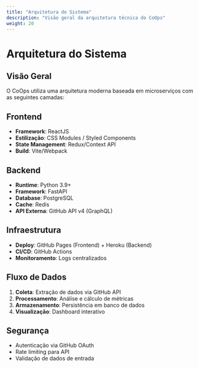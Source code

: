 ```yaml
---
title: "Arquitetura do Sistema"
description: "Visão geral da arquitetura técnica do CoOps"
weight: 20
---
```


# Arquitetura do Sistema

## Visão Geral

O CoOps utiliza uma arquitetura moderna baseada em microserviços com as seguintes camadas:

## Frontend
- **Framework**: ReactJS
- **Estilização**: CSS Modules / Styled Components
- **State Management**: Redux/Context API
- **Build**: Vite/Webpack

## Backend
- **Runtime**: Python 3.9+
- **Framework**: FastAPI
- **Database**: PostgreSQL
- **Cache**: Redis
- **API Externa**: GitHub API v4 (GraphQL)

## Infraestrutura
- **Deploy**: GitHub Pages (Frontend) + Heroku (Backend)
- **CI/CD**: GitHub Actions
- **Monitoramento**: Logs centralizados

## Fluxo de Dados

1. **Coleta**: Extração de dados via GitHub API
2. **Processamento**: Análise e cálculo de métricas
3. **Armazenamento**: Persistência em banco de dados
4. **Visualização**: Dashboard interativo

## Segurança
- Autenticação via GitHub OAuth
- Rate limiting para API
- Validação de dados de entrada